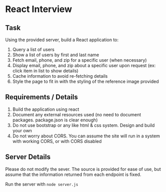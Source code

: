 # React Interview

## Task

Using the provided server, build a React application to:

1. Query a list of users
2. Show a list of users by first and last name
3. Fetch email, phone, and zip for a specific user (when necessary)
4. Display email, phone, and zip about a specific user upon request (ex: click item in list to show details) 
5. Cache information to avoid re-fetching details
6. Style the page to fit in with the styling of the reference image provided

## Requirements / Details

1. Build the application using react
2. Document any external resources used (no need to document packages. package.json is clear enough)
3. Do not use bootstrap or any like html & css system. Design and build your own
4. Do not worry about CORS. You can assume the site will run in a system with working CORS, or with CORS disabled

## Server Details

Please do not modify the sever. The source is provided for ease of use, but assume that the information returned from each endpoint is fixed.

Run the server with `node server.js`
